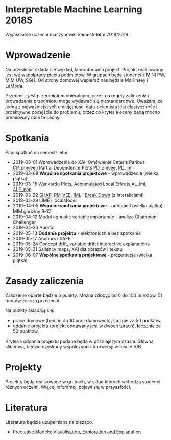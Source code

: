 # Interpretable Machine Learning 2018S

Wyjaśnialne uczenie maszynowe. Semestr letni 2018/2019.

# Wprowadzenie

Na przedmiot składa się wykład, laboratorium i projekt.
Projekt realizowany jest we współpracy pięciu podmiotów. 
W grupach będą studenci z MiNI PW, MIM UW, SGH. Od strony domowej wspierać nas będzie McKinsey i LaModa. 

Przedmiot jest przedmiotem obieralnym, przez co reguły zaliczenia i prowadzenia przedmiotu mogą wydawać się niestandardowe.
Uważam, że jedną z najważniejszych umiejętności data-scientista jest elastyczność i proaktywne podejście do problemu, przez co kryteria oceny będą mocno premiowały obie te cechy.

# Spotkania

Plan spotkań na semestr letni

* 2019-03-01  Wprowadzenie do XAI. Omówienie Ceteris Paribus [CP_pmvee](https://pbiecek.github.io/PM_VEE/ceterisParibus.html) i Partial Dependence Plots [PD_pmvee](https://pbiecek.github.io/PM_VEE/variableEngeneering.html#partialDependence), [PD_iml](https://christophm.github.io/interpretable-ml-book/pdp.html)
* 2019-03-08  **Wspólne spotkania projektowe** - wprowadzenie (wielka piątka)
* 2019-03-15  Wankardu Plots, Accumulated Local Effects [AL_iml](https://christophm.github.io/interpretable-ml-book/ale.html), [ALE_pap](https://cran.r-project.org/web/packages/ALEPlot/vignettes/AccumulatedLocalEffectPlot.pdf)
* 2019-03-22  [SHAP](http://papers.nips.cc/paper/7062-a-unified-approach-to-interpreting-model-predictions.pdf), [PM_VEE](https://pbiecek.github.io/PM_VEE/shapley.html), [IML](https://christophm.github.io/interpretable-ml-book/shapley.html) i [Break Down](https://pbiecek.github.io/PM_VEE/breakDown.html) (z interakcjami) 
* 2019-03-29  LIME i localModel
* 2019-04-05  **Wspólne spotkania projektowe** - oddanie I (wielka piątka) - MIM godziny 9-12
* 2019-04-12  Model agnostic variable importance - analiza Champion-Challenger
* 2019-04-26  Auditor
* 2019-05-13  **Oddanie projektu** - elektronicznie bez spotkania
* 2019-05-17  Anchors i SAFE
* 2019-05-24  Concept drift, variable drift i interactive explanations
* 2019-05-31  Saliency maps, XAI dla obrazów i tekstu
* 2019-06-07  **Wspólne spotkania projektowe** - prezentacje (wielka piątka)

# Zasady zaliczenia

Zaliczenie oparte będzie o punkty. Można zdobyć od 0 do 100 punktów. 51 puntów zalicza przedmiot.

Na punkty składają się:

* prace domowe (będzie do 10 prac domowych), łącznie za 50 punktów, 
* oddanie projektu (projekt oddawany jest w dwóch turach), łączenie za 50 punktów.

Kryteria oddania projektu podane będą w późniejszym czasie. Główną składową będzie uzyskany współczynnik konwersji w teście A/B.

# Projekty

Projekty będą realizowane w grupach, w skład których wchodzą studenci różnych uczelni.
Więcej inforamcji pojawi się w przyszłości.

# Literatura

Literatura będzie uzupełniana na bieżąco.

* [Predictive Models: Visualisation, Exploration and Explanation](https://pbiecek.github.io/PM_VEE/)
